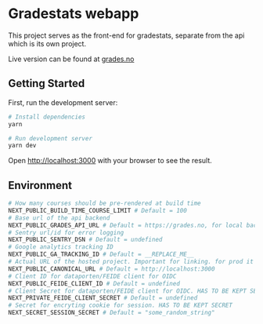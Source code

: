 # Gradestats webapp

This project serves as the front-end for gradestats, separate from the api which is its own project.

Live version can be found at [grades.no](https://grades.no)

## Getting Started

First, run the development server:

```bash
# Install dependencies
yarn

# Run development server
yarn dev
```

Open [http://localhost:3000](http://localhost:3000) with your browser to see the result.

## Environment

```bash
# How many courses should be pre-rendered at build time
NEXT_PUBLIC_BUILD_TIME_COURSE_LIMIT # Default = 100
# Base url of the api backend
NEXT_PUBLIC_GRADES_API_URL # Default = https://grades.no, for local backend it should be 'http://localhost:8000'
# Sentry url/id for error logging
NEXT_PUBLIC_SENTRY_DSN # Default = undefined
# Google analytics tracking ID
NEXT_PUBLIC_GA_TRACKING_ID # Default = __REPLACE_ME__
# Actual URL of the hosted project. Important for linking. for prod it should be https://grades.no
NEXT_PUBLIC_CANONICAL_URL # Default = http://localhost:3000
# Client ID for dataporten/FEIDE client for OIDC
NEXT_PUBLIC_FEIDE_CLIENT_ID # Default = undefined
# Client Secret for dataporten/FEIDE client for OIDC. HAS TO BE KEPT SECRET
NEXT_PRIVATE_FEIDE_CLIENT_SECRET # Default = undefined
# Secret for encryting cookie for session. HAS TO BE KEPT SECRET
NEXT_SECRET_SESSION_SECRET # Default = "some_random_string"
```
